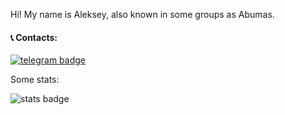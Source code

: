 Hi! My name is Aleksey, also known in some groups as Abumas.

#### 📞 Contacts: 
[![telegram badge](https://img.shields.io/badge/Telegram-2CA5E0?style=for-the-badge&logo=telegram&logoColor=white)](https://t.me/abumas_t)

Some stats:

![stats badge](https://komarev.com/ghpvc/?username=abumasdev&color=red&style=for-the-badge)
